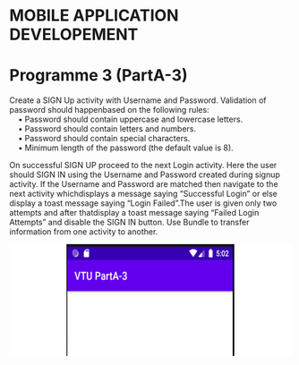 # MOBILE APPLICATION DEVELOPEMENT 

# Programme 3 (PartA-3)
<p>
  Create a SIGN Up activity with Username and Password. Validation of password should happenbased on the following rules:<br>
&nbsp; &nbsp;&nbsp;•	Password should contain uppercase and lowercase letters.<br>
&nbsp; &nbsp;&nbsp;•	Password should contain letters and numbers.<br>
 &nbsp; &nbsp;&nbsp;•	Password should contain special characters.<br>
&nbsp; &nbsp;&nbsp;•	Minimum length of the password (the default value is 8).<br>

On successful SIGN UP proceed to the next Login activity. Here the user should SIGN IN using the Username and Password created during signup activity. If the Username and Password are matched then navigate to the next activity whichdisplays a message saying “Successful Login” or else display a toast message saying “Login Failed”.The user is given only two attempts and after thatdisplay a toast message saying “Failed Login Attempts” and disable the SIGN IN button. Use Bundle to transfer information from one activity to another.
  
</p>


<div align="center" style="width:500; background-color:white; height:200px; overflow:scroll; overflow-x: scroll;overflow-y: hidden;">
<img  src="images/pgm1.PNG" width="300" height="600" >
<img  src="images/pgm1.PNG" width="300" height="600" >
</div>
